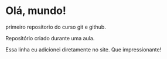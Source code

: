 # Olá, mundo!
 primeiro repositorio do curso git e github.

 Repositório criado durante uma aula.

Essa linha eu adicionei diretamente no site. Que impressionante!
